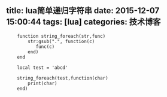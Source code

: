 title: lua简单递归字符串
date: 2015-12-07 15:00:44
tags: [lua]
categories: 技术博客
---

~~~
	function string_foreach(str,func)
	    str:gsub(".", function(c)
	       func(c)
	    end)
	end

	local test = 'abcd'
	
	string_foreach(test,function(char)
		print(char)
	end)
~~~
